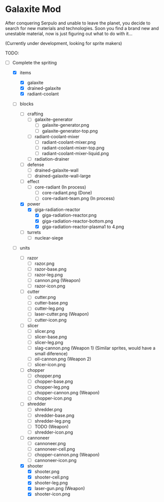 # Galaxite Mod
After conquering Serpulo and unable to leave the planet, you decide to search for new materials and technologies. Soon you find a brand new and unestable material, now is just figuring out what to do with it...

(Currently under development, looking for sprite makers)

TODO:

- [ ] Complete the spriting

  - [x] items
    - [x] galaxite
    - [x] drained-galaxite
    - [x] radiant-coolant

  - [ ] blocks
    - [ ] crafting
      - [ ] galaxite-generator
        - [ ] galaxite-generator.png
        - [ ] galaxite-generator-top.png
      - [ ] radiant-coolant-mixer
        - [ ] radiant-coolant-mixer.png
        - [ ] radiant-coolant-mixer-top.png
        - [ ] radiant-coolant-mixer-liquid.png
      - [ ] radiation-drainer
      
    - [ ] defense
      - [ ] drained-galaxite-wall
      - [ ] drained-galaxite-wall-large

    - [ ] effect
      - [ ] core-radiant (In process)
        - [ ] core-radiant.png (Done)
        - [ ] core-radiant-team.png (In process)

    - [x] power
      - [x] giga-radiation-reactor
        - [x] giga-radiation-reactor.png
        - [x] giga-radiation-reactor-bottom.png
        - [x] giga-radiation-reactor-plasma1 to 4.png

    - [ ] turrets
      - [ ] nuclear-siege

  - [ ] units

    - [ ] razor
      - [ ] razor.png
      - [ ] razor-base.png
      - [ ] razor-leg.png
      - [ ] cannon.png (Weapon)
      - [ ] razor-icon.png

    - [ ] cutter
      - [ ] cutter.png
      - [ ] cutter-base.png
      - [ ] cutter-leg.png
      - [ ] laser-cutter.png (Weapon)
      - [ ] cutter-icon.png

    - [ ] slicer
      - [ ] slicer.png
      - [ ] slicer-base.png
      - [ ] slicer-leg.png
      - [ ] slag-cannon.png (Weapon 1) (Similar sprites, would have a small diference)
      - [ ] oil-cannon.png (Weapon 2)
      - [ ] slicer-icon.png

    - [ ] chopper
      - [ ] chopper.png
      - [ ] chopper-base.png
      - [ ] chopper-leg.png
      - [ ] chopper-cannon.png (Weapon)
      - [ ] chopper-icon.png

    - [ ] shredder
      - [ ] shredder.png
      - [ ] shredder-base.png
      - [ ] shredder-leg.png
      - [ ] TODO (Weapon)
      - [ ] shredder-icon.png

    - [ ] cannoneer
      - [ ] cannoneer.png
      - [ ] cannoneer-cell.png
      - [ ] chopper-cannon.png (Weapon)
      - [ ] cannoneer-icon.png

    - [x] shooter
      - [x] shooter.png
      - [x] shooter-cell.png
      - [x] shooter-leg.png
      - [x] laser-gun.png (Weapon)
      - [x] shooter-icon.png
